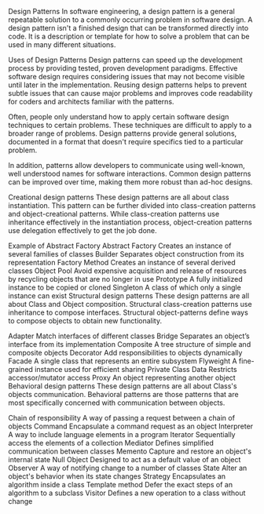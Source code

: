 Design Patterns
In software engineering, a design pattern is a general repeatable solution to a commonly occurring problem in software design. A design pattern isn't a finished design that can be transformed directly into code. It is a description or template for how to solve a problem that can be used in many different situations.

Uses of Design Patterns
Design patterns can speed up the development process by providing tested, proven development paradigms. Effective software design requires considering issues that may not become visible until later in the implementation. Reusing design patterns helps to prevent subtle issues that can cause major problems and improves code readability for coders and architects familiar with the patterns.

Often, people only understand how to apply certain software design techniques to certain problems. These techniques are difficult to apply to a broader range of problems. Design patterns provide general solutions, documented in a format that doesn't require specifics tied to a particular problem.

In addition, patterns allow developers to communicate using well-known, well understood names for software interactions. Common design patterns can be improved over time, making them more robust than ad-hoc designs.

Creational design patterns
These design patterns are all about class instantiation. This pattern can be further divided into class-creation patterns and object-creational patterns. While class-creation patterns use inheritance effectively in the instantiation process, object-creation patterns use delegation effectively to get the job done.

Example of Abstract Factory
Abstract Factory
Creates an instance of several families of classes
Builder
Separates object construction from its representation
Factory Method
Creates an instance of several derived classes
Object Pool
Avoid expensive acquisition and release of resources by recycling objects that are no longer in use
Prototype
A fully initialized instance to be copied or cloned
Singleton
A class of which only a single instance can exist
Structural design patterns
These design patterns are all about Class and Object composition. Structural class-creation patterns use inheritance to compose interfaces. Structural object-patterns define ways to compose objects to obtain new functionality.


Adapter
Match interfaces of different classes
Bridge
Separates an object’s interface from its implementation
Composite
A tree structure of simple and composite objects
Decorator
Add responsibilities to objects dynamically
Facade
A single class that represents an entire subsystem
Flyweight
A fine-grained instance used for efficient sharing
Private Class Data
Restricts accessor/mutator access
Proxy
An object representing another object
Behavioral design patterns
These design patterns are all about Class's objects communication. Behavioral patterns are those patterns that are most specifically concerned with communication between objects.


Chain of responsibility
A way of passing a request between a chain of objects
Command
Encapsulate a command request as an object
Interpreter
A way to include language elements in a program
Iterator
Sequentially access the elements of a collection
Mediator
Defines simplified communication between classes
Memento
Capture and restore an object's internal state
Null Object
Designed to act as a default value of an object
Observer
A way of notifying change to a number of classes
State
Alter an object's behavior when its state changes
Strategy
Encapsulates an algorithm inside a class
Template method
Defer the exact steps of an algorithm to a subclass
Visitor
Defines a new operation to a class without change
